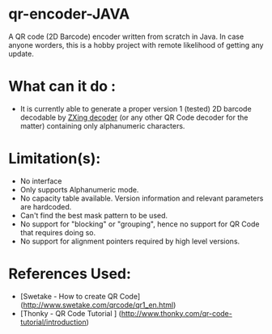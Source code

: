 # qr-encoder-JAVA

A QR code (2D Barcode) encoder written from scratch in Java. In case anyone worders, this is a hobby project with remote likelihood of getting any update. 

What can it do :
=================
 * It is currently able to generate a proper version 1 (tested) 2D barcode decodable by [ZXing decoder](http://zxing.org) (or any other QR Code decoder for the matter) containing only alphanumeric characters. 

Limitation(s):
================
  * No interface 
  * Only supports Alphanumeric mode.
  * No capacity table available. Version information and relevant parameters are hardcoded. 
  * Can't find the best mask pattern to be used.
  * No support for "blocking" or "grouping", hence no support for QR Code that requires doing so.
  * No support for alignment pointers required by high level versions.
  
References Used:
================
* [Swetake - How to create QR Code] (http://www.swetake.com/qrcode/qr1_en.html)
* [Thonky - QR Code Tutorial ] (http://www.thonky.com/qr-code-tutorial/introduction)
